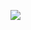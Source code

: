 [![](https://img.shields.io/static/v1?label=Link%20to%20Project%20Page&message=📄&labelColor=2f363d&color=blue&style=flat&logo=github&logoColor=959da5)](https://nickmccarty.me/scipy-2025)
